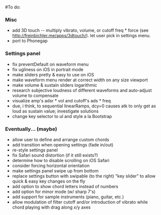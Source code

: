 #To do:

### Misc
* add 3D touch -- multiply vibrato, volume, or cutoff freq * force (see http://freinbichler.me/apps/3dtouch/). let user pick in settings menu.
* port to Phonegap

### Settings panel
* fix preventDefault on waveform menu
* fix ugliness on iOS in portrait mode
* make sliders pretty & easy to use on iOS
* make waveform menu render at correct width on any size viewport
* make volume & sustain sliders logarithmic
* research subjective loudness of different waveforms and auto-adjust volume to compensate
* visualize amp's adsr * vol and cutoff's ads * freq
* due, i think, to sequential linearRamps, dcy=0 causes atk to only get as loud as sustain value; investigate solutions
* change key selector to ul and style a la Bootstrap

### Eventually... (maybe)
* allow user to define and arrange custom chords
* add transition when opening settings (fade in/out)
* re-style settings panel
* fix Safari sound distortion (if it still exists?)
* determine how to disable scrolling on iOS Safari
* consider forcing horizontal orientation
* make settings panel swipe up from bottom
* replace settings button with swipable (to the right) "key slider" to allow quick & easy key changes on the fly
* add option to show chord letters instead of numbers
* add option for minor mode (w/ sharp 7's)
* add support for sample instruments (piano, guitar, etc.)
* allow modulation of filter cutoff and/or introduction of vibrato while chord playing with drag along x/y axes
